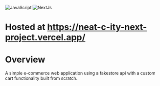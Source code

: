 
![JavaScript](https://img.shields.io/badge/JavaScript-ffd60a?style=for-the-badge&logo=JavaScript&logoColor=white)
![NextJs](https://img.shields.io/badge/NextJs-fff?style=for-the-badge&logo=Vercel&logoColor=black)


# Hosted at https://neat-c-ity-next-project.vercel.app/

# Overview
A simple e-commerce web application using a fakestore api with a custom cart functionality built from scratch.


